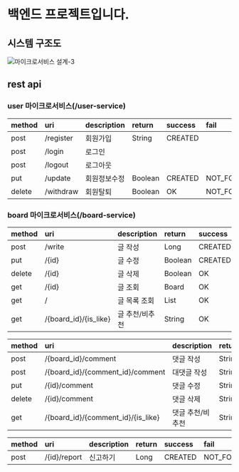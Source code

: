 # 백엔드 프로젝트입니다.

## 시스템 구조도
![마이크로서비스 설계-3](https://user-images.githubusercontent.com/55542546/172000908-9964f5c6-ef2e-4baf-a41e-5dd1c8154bca.jpg)

## rest api
### user 마이크로서비스(/user-service)

| method  | uri  | description  | return | success | fail |
|:----------|:----------|:----------|:-------|:-----------|:-----------|
| post    | /register    | 회원가입   | String | CREATED |  |
| post    | /login    | 로그인    | | | |
| post    | /logout    | 로그아웃    | | | |
| put    | /update    | 회원정보수정    | Boolean | CREATED | NOT_FOUND  |
| delete | /withdraw    | 회원탈퇴    | Boolean | OK | NOT_FOUND |

### board 마이크로서비스(/board-service)

| method  | uri  | description  | return | success | fail |
|:----------|:-----------------------------|:----------|:--------|:------------|:-----------|
| post    | /write    | 글 작성   | Long | CREATED | |
| put    | /{id}    | 글 수정    | Boolean | CREATED | NOT_FOUND |
| delete | /{id}    | 글 삭제    | Boolean | OK | NOT_FOUND |
| get | /{id} | 글 조회 | Board | OK | NOT_FOUND |
| get | / | 글 목록 조회 | List<Board> | OK | NOT_FOUND |  
| get | /{board_id}/{is_like} | 글 추천/비추천 | String | OK | NOT_MODIFIED |

| method  | uri  | description  | return | success | fail |
|:-----------|:--------------------------------------|:----------------|:--------------|:-------------------|:---------------------|
| post | /{board_id}/comment | 댓글 작성 | String | CREATED | NOT_FOUND |
| post | /{board_id}/{comment_id}/comment | 대댓글 작성 | String | CREATED | NOT_FOUND |  
| put | /{id}/comment | 댓글 수정 | String | CREATED | NOT_MODIFIED |
| delete | /{id}/comment | 댓글 삭제 | String | OK | NOT_FOUND |  
| get | /{board_id}/{comment_id}/{is_like} | 댓글 추천/비추천 | String | OK | NOT_MODIFIED |
  
| method  | uri  | description  | return | success | fail |
|:-----------|:--------------------------------------|:----------------|:--------------|:-------------------|:---------------------|
| post | /{id}/report | 신고하기 | Long | CREATED | NOT_FOUND

